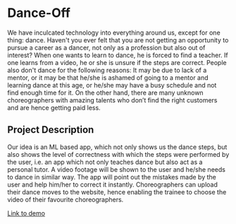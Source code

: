 # Dance-Off

We have inculcated technology into everything around us, except for one thing: dance. Haven't you ever felt that you are not getting an opportunity to pursue a career as a dancer, not only as a profession but also out of interest? When one wants to learn to dance, he is forced to find a teacher. If one learns from a video, he or she is unsure if the steps are correct. People also don't dance for the following reasons: It may be due to lack of a mentor, or it may be that he/she is ashamed of going to a mentor and learning dance at this age, or he/she may have a busy schedule and not find enough time for it. On the other hand, there are many unknown choreographers with amazing talents who don’t find the right customers and are hence getting paid less.

## Project Description

Our idea is an ML based app, which not only shows us the dance steps, but also shows the level of correctness with which the steps were performed by the user, i.e. an app which not only teaches dance but also act as a personal tutor. A video footage will be shown to the user and he/she needs to dance in similar way. The app will point out the mistakes made by the user and help him/her to correct it instantly. Choreographers can upload their dance moves to the website, hence enabling the trainee to choose the video of their favourite choreographers.

[Link to demo](https://youtu.be/r2hpnYFFsDs)
